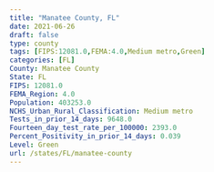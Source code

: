 ```yaml
---
title: "Manatee County, FL"
date: 2021-06-26
draft: false
type: county
tags: [FIPS:12081.0,FEMA:4.0,Medium metro,Green]
categories: [FL]
County: Manatee County
State: FL
FIPS: 12081.0
FEMA_Region: 4.0
Population: 403253.0
NCHS_Urban_Rural_Classification: Medium metro
Tests_in_prior_14_days: 9648.0
Fourteen_day_test_rate_per_100000: 2393.0
Percent_Positivity_in_prior_14_days: 0.039
Level: Green
url: /states/FL/manatee-county
---
```



